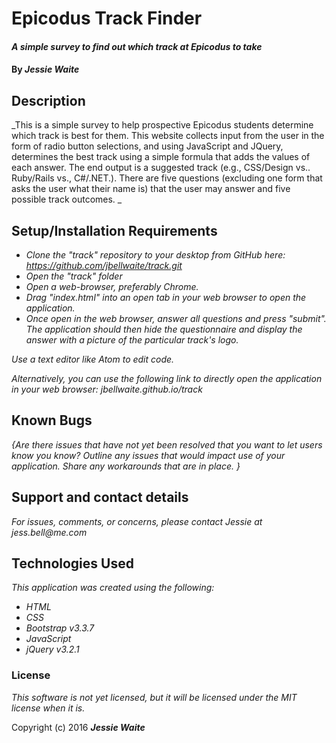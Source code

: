 # Epicodus Track Finder

#### _A simple survey to find out which track at Epicodus to take_

#### By _**Jessie Waite**_

## Description

_This is a simple survey to help prospective Epicodus students determine which track is best for them. This website collects input from the user in the form of radio button selections, and using JavaScript and JQuery, determines the best track using a simple formula that adds the values of each answer. The end output is a suggested track (e.g., CSS/Design vs.. Ruby/Rails vs., C#/.NET.). There are five questions (excluding one form that asks the user what their name is) that the user may answer and five possible track outcomes. _

## Setup/Installation Requirements

* _Clone the "track" repository to your desktop from GitHub here: https://github.com/jbellwaite/track.git_
* _Open the "track" folder_
* _Open a web-browser, preferably Chrome._
* _Drag "index.html" into an open tab in your web browser to open the application._
* _Once open in the web browser, answer all questions and press "submit". The application should then hide the questionnaire and  display the answer with a picture of the particular track's logo._

 _Use a text editor like Atom to edit code._

_Alternatively, you can use the following link to directly open the application in your web browser: jbellwaite.github.io/track_

## Known Bugs

_{Are there issues that have not yet been resolved that you want to let users know you know?  Outline any issues that would impact use of your application.  Share any workarounds that are in place. }_

## Support and contact details

_For issues, comments, or concerns, please contact Jessie at jess.bell@me.com_

## Technologies Used

_This application was created using the following:_
* _HTML_
* _CSS_
* _Bootstrap v3.3.7_
* _JavaScript_
* _jQuery v3.2.1_

### License

*This software is not yet licensed, but it will be licensed under the MIT license when it is.*

Copyright (c) 2016 **_Jessie Waite_**

